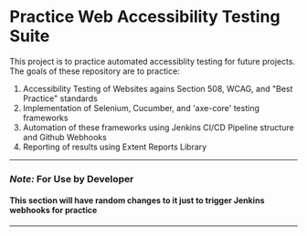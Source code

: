 # Practice Web Accessibility Testing Suite

This project is to practice automated accessiblity testing for future projects.
The goals of these repository are to practice:
1. Accessibility Testing of Websites agains Section 508, WCAG, and "Best Practice" standards
2. Implementation of Selenium, Cucumber, and 'axe-core' testing frameworks
3. Automation of these frameworks using Jenkins CI/CD Pipeline structure and Github Webhooks
4. Reporting of results using Extent Reports Library


-----------
### *Note:* For Use by Developer
#### This section will have random changes to it just to trigger Jenkins webhooks for practice
-----------